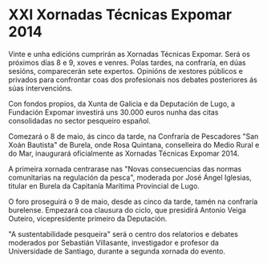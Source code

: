 # XXI Xornadas Técnicas Expomar 2014

Vinte e unha edicións cumprirán as Xornadas Técnicas Expomar.
Será os próximos días 8 e 9, xoves e venres. Polas tardes, na confraría,
en dúas sesións, comparecerán sete expertos. Opinións de xestores públicos
e privados para confrontar coas dos profesionais nos debates posteriores
ás súas intervencións.

Con fondos propios, da Xunta de Galicia e da Deputación de Lugo,
a Fundación Expomar investirá uns 30.000 euros nunha das citas
consolidadas no sector pesqueiro español.

Comezará o 8 de maio, ás cinco da tarde, na Confraría de Pescadores "San Xoán Bautista" de Burela, onde Rosa Quintana, conselleira do Medio Rural e do Mar, inaugurará oficialmente as Xornadas Técnicas Expomar 2014.

A primeira xornada centrarase nas "Novas consecuencias
das normas comunitarias na regulación da pesca", moderada por José
Ángel Iglesias, titular en Burela da Capitanía Marítima Provincial
de Lugo.

O foro proseguirá o 9 de maio, desde as cinco da tarde, tamén na
confraría burelense. Empezará coa clausura do ciclo, que presidirá
Antonio Veiga Outeiro, vicepresidente primeiro da Deputación.

"A sustentabilidade pesqueira" será o centro dos relatorios e debates
moderados por Sebastián Villasante, investigador e profesor da
Universidade de Santiago, durante a segunda xornada do evento.
